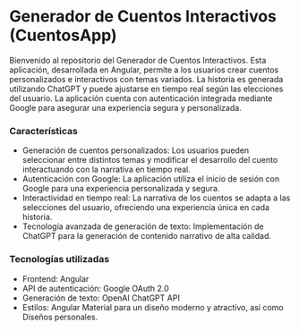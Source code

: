# Generador de Cuentos Interactivos (CuentosApp)
Bienvenido al repositorio del Generador de Cuentos Interactivos. Esta aplicación, desarrollada en Angular, permite a los usuarios crear cuentos personalizados e interactivos con temas variados. La historia es generada utilizando ChatGPT y puede ajustarse en tiempo real según las elecciones del usuario. La aplicación cuenta con autenticación integrada mediante Google para asegurar una experiencia segura y personalizada.

### Características
* Generación de cuentos personalizados: Los usuarios pueden seleccionar entre distintos temas y modificar el desarrollo del cuento interactuando con la narrativa en tiempo real.
* Autenticación con Google: La aplicación utiliza el inicio de sesión con Google para una experiencia personalizada y segura.
* Interactividad en tiempo real: La narrativa de los cuentos se adapta a las selecciones del usuario, ofreciendo una experiencia única en cada historia.
* Tecnología avanzada de generación de texto: Implementación de ChatGPT para la generación de contenido narrativo de alta calidad.
  
### Tecnologías utilizadas
* Frontend: Angular
* API de autenticación: Google OAuth 2.0
* Generación de texto: OpenAI ChatGPT API
* Estilos: Angular Material para un diseño moderno y atractivo, asi como Diseños personales.
